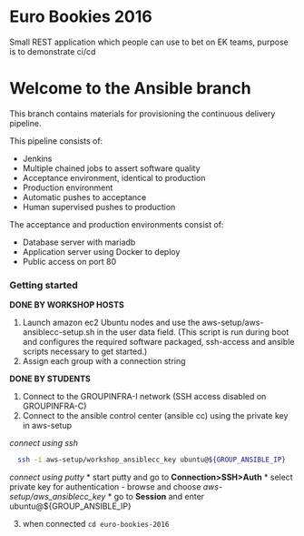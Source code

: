 # Euro Bookies 2016

Small REST application which people can use to bet on EK teams, purpose is to demonstrate ci/cd

# Welcome to the Ansible branch

This branch contains materials for provisioning the continuous delivery pipeline.

This pipeline consists of:
 * Jenkins
 * Multiple chained jobs to assert software quality
 * Acceptance environment, identical to production
 * Production environment
 * Automatic pushes to acceptance
 * Human supervised pushes to production

The acceptance and production environments consist of:
 * Database server with mariadb
 * Application server using Docker to deploy
 * Public access on port 80

### Getting started

**DONE BY WORKSHOP HOSTS**
 1. Launch amazon ec2 Ubuntu nodes and use the aws-setup/aws-ansiblecc-setup.sh in the user data field. (This script is run during boot and configures the required software packaged, ssh-access and ansible scripts necessary to get started.)
 2. Assign each group with a connection string

**DONE BY STUDENTS**
 1. Connect to the GROUPINFRA-I network (SSH access disabled on GROUPINFRA-C)
 2. Connect to the ansible control center (ansible cc) using the private key in aws-setup

  *connect using ssh*
  ```bash
    ssh -i aws-setup/workshop_ansiblecc_key ubuntu@${GROUP_ANSIBLE_IP}
  ```
  *connect using putty*
    * start putty and go to **Connection>SSH>Auth**
    * select private key for authentication
       - browse and choose *aws-setup/aws_ansiblecc_key*
    * go to **Session** and enter ubuntu@${GROUP_ANSIBLE_IP}

 3. when connected ```cd euro-bookies-2016```
